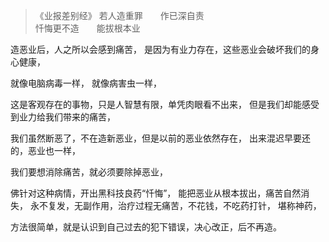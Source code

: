 > 《业报差别经》
> 若人造重罪　　作已深自责  
> 忏悔更不造　　能拔根本业

造恶业后，人之所以会感到痛苦，
是因为有业力存在，这些恶业会破坏我们的身心健康，

就像电脑病毒一样，
就像病害虫一样，

这是客观存在的事物，只是人智慧有限，单凭肉眼看不出来，
但是我们却能感受到业力给我们带来的痛苦，

我们虽然断恶了，不在造新恶业，但是以前的恶业依然存在，
出来混迟早要还的，恶业也一样，

我们要想消除痛苦，就必须要除掉恶业，

佛针对这种病情，开出黑科技良药“忏悔”，
能把恶业从根本拔出，痛苦自然消失，
永不复发，无副作用，治疗过程无痛苦，不花钱，不吃药打针，
堪称神药，

方法很简单，就是认识到自己过去的犯下错误，决心改正，后不再造。


